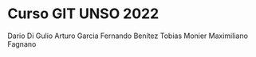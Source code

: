 # Curso GIT UNSO 2022

Dario Di Gulio
Arturo Garcia
Fernando Benítez 
Tobias Monier
Maximiliano Fagnano

